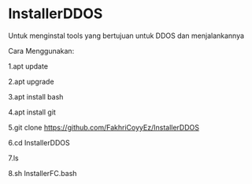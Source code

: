 # InstallerDDOS
Untuk menginstal tools yang bertujuan untuk DDOS dan menjalankannya

Cara Menggunakan:

1.apt update

2.apt upgrade

3.apt install bash

4.apt install git

5.git clone https://github.com/FakhriCoyyEz/InstallerDDOS

6.cd InstallerDDOS

7.ls

8.sh InstallerFC.bash
